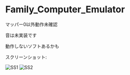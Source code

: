 # Family_Computer_Emulator
  
マッパー0以外動作未確認
  
音は未実装です
  
動作しないソフトあるかも
  
   
   
スクリーンショット:

![SS1](https://user-images.githubusercontent.com/81889210/172295024-8b362fc4-9f08-4f01-858c-771cb96c6923.png)
![SS2](https://user-images.githubusercontent.com/81889210/172295027-c4403e5e-9949-4777-babc-c886618d613a.png)
